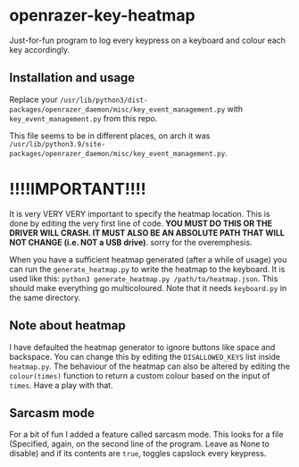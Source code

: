 # openrazer-key-heatmap

Just-for-fun program to log every keypress on a keyboard and colour each key accordingly.

## Installation and usage

Replace your `/usr/lib/python3/dist-packages/openrazer_daemon/misc/key_event_management.py` with `key_event_management.py` from this repo. 

This file seems to be in different places, on arch it was `/usr/lib/python3.9/site-packages/openrazer_daemon/misc/key_event_management.py`.

# !!!!IMPORTANT!!!!

It is very VERY VERY important to specify the heatmap location. This is done by editing the very first line of code. **YOU MUST DO THIS OR THE DRIVER WILL CRASH. IT MUST ALSO BE AN ABSOLUTE PATH THAT WILL NOT CHANGE (i.e. NOT a USB drive)**. sorry for the overemphesis.

When you have a sufficient heatmap generated (after a while of usage) you can run the `generate_heatmap.py` to write the heatmap to the keyboard. It is used like this: `python3 generate_heatmap.py /path/to/heatmap.json`. This should make everything go multicoloured. Note that it needs `keyboard.py` in the same directory.

## Note about heatmap

I have defaulted the heatmap generator to ignore buttons like space and backspace. You can change this by editing the `DISALLOWED_KEYS` list inside `heatmap.py`. The behaviour of the heatmap can also be altered by editing the `colour(times)` function to return a custom colour based on the input of `times`. Have a play with that.

## Sarcasm mode

For a bit of fun I added a feature called sarcasm mode. This looks for a file (Specified, again, on the second line of the program. Leave as None to disable) and if its contents are `true`, toggles capslock every keypress.
